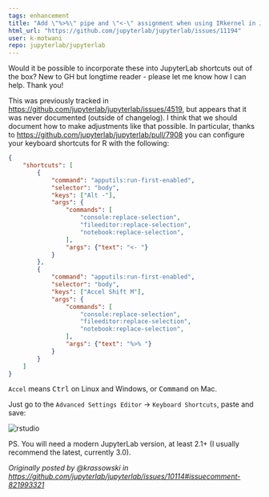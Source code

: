 ```yaml
---
tags: enhancement
title: "Add \"%>%\" pipe and \"<-\" assignment when using IRkernel in JupyterLab"
html_url: "https://github.com/jupyterlab/jupyterlab/issues/11194"
user: k-motwani
repo: jupyterlab/jupyterlab
---
```


Would it be possible to incorporate these into JupyterLab shortcuts out of the box? New to GH but longtime reader - please let me know how I can help. Thank you!


This was previously tracked in https://github.com/jupyterlab/jupyterlab/issues/4519, but appears that it was never documented (outside of changelog). I think that we should document how to make adjustments like that possible. In particular, thanks to https://github.com/jupyterlab/jupyterlab/pull/7908 you can configure your keyboard shortcuts for R with the following:

```json
{
    "shortcuts": [
        {
            "command": "apputils:run-first-enabled",
            "selector": "body",
            "keys": ["Alt -"],
            "args": {
                "commands": [
                    "console:replace-selection",
                    "fileeditor:replace-selection",
                    "notebook:replace-selection",
                ],
                "args": {"text": "<- "}
            }
        },
        {
            "command": "apputils:run-first-enabled",
            "selector": "body",
            "keys": ["Accel Shift M"],
            "args": {
                "commands": [
                    "console:replace-selection",
                    "fileeditor:replace-selection",
                    "notebook:replace-selection",
                ],
                "args": {"text": "%>% "}
            }
        }
    ]
}
```

`Accel` means <kbd>Ctrl</kbd> on Linux and Windows, or <kbd>Command</kbd> on Mac.

Just go to the `Advanced Settings Editor` -> `Keyboard Shortcuts`, paste and save:

![rstudio](https://user-images.githubusercontent.com/5832902/115147572-88a24e00-a053-11eb-9a2e-2b44cece41d4.gif)

PS. You will need a modern JupyterLab version, at least 2.1+ (I usually recommend the latest, currently 3.0).

_Originally posted by @krassowski in https://github.com/jupyterlab/jupyterlab/issues/10114#issuecomment-821993321_